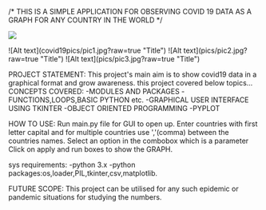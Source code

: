 /* THIS IS A SIMPLE APPLICATION FOR OBSERVING COVID 19 DATA AS A GRAPH FOR ANY COUNTRY IN THE WORLD  */ 

<p>
  <img src="pics/pic2.jpg">
</p>
![Alt text](covid19pics/pic1.jpg?raw=true "Title")
![Alt text](pics/pic2.jpg?raw=true "Title")
![Alt text](pics/pic3.jpg?raw=true "Title")


PROJECT STATEMENT:
This project's main aim is to show covid19 data in a graphical format and grow awareness.
this project covered below topics...
CONCEPTS COVERED:
-MODULES AND PACKAGES
-FUNCTIONS,LOOPS,BASIC PYTHON etc.
-GRAPHICAL USER INTERFACE USING TKINTER
-OBJECT ORIENTED PROGRAMMING
-PYPLOT

HOW TO USE:
Run main.py file for GUI to open up.
Enter countries with first letter capital and for multiple countries use ','(comma) between the countries names.
Select an option in the combobox which is a parameter
Click on apply and run boxes to show the GRAPH.

sys requirements:
-python 3.x
-python packages:os,loader,PIL,tkinter,csv,matplotlib.

FUTURE SCOPE:
This project can be utilised for any such epidemic or pandemic situations for studying the numbers.
